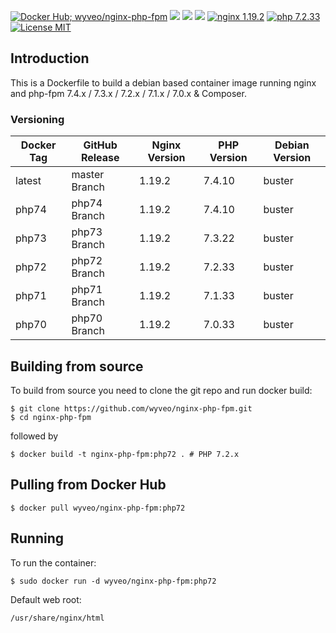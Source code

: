 [![Docker Hub; wyveo/nginx-php-fpm](https://img.shields.io/badge/docker%20hub-wyveo%2Fnginx--php--fpm-blue.svg?&logo=docker&style=for-the-badge)](https://hub.docker.com/r/wyveo/nginx-php-fpm/) [![](https://badges.weareopensource.me/docker/pulls/wyveo/nginx-php-fpm?style=for-the-badge)](https://hub.docker.com/r/wyveo/nginx-php-fpm/) [![](https://badges.weareopensource.me/docker/image-size/wyveo/nginx-php-fpm/php72?style=for-the-badge)](https://microbadger.com/images/wyveo/nginx-php-fpm) [![](https://img.shields.io/microbadger/layers/wyveo/nginx-php-fpm/php72.svg?&style=for-the-badge)](https://microbadger.com/images/wyveo/nginx-php-fpm) [![nginx 1.19.2](https://img.shields.io/badge/nginx-1.19.2-brightgreen.svg?&logo=nginx&logoColor=white&style=for-the-badge)](https://nginx.org/en/CHANGES) [![php 7.2.33](https://img.shields.io/badge/php--fpm-7.2.33-blue.svg?&logo=php&logoColor=white&style=for-the-badge)](https://secure.php.net/releases/7_2_33.php) [![License MIT](https://img.shields.io/badge/license-MIT-blue.svg?&style=for-the-badge)](https://github.com/wyveo/nginx-php-fpm/blob/master/LICENSE)

## Introduction
This is a Dockerfile to build a debian based container image running nginx and php-fpm 7.4.x / 7.3.x / 7.2.x / 7.1.x / 7.0.x & Composer.

### Versioning
| Docker Tag | GitHub Release | Nginx Version | PHP Version | Debian Version |
|-----|-------|-----|--------|--------|
| latest | master Branch |1.19.2 | 7.4.10 | buster |
| php74 | php74 Branch |1.19.2 | 7.4.10 | buster |
| php73 | php73 Branch |1.19.2 | 7.3.22 | buster |
| php72 | php72 Branch |1.19.2 | 7.2.33 | buster |
| php71 | php71 Branch |1.19.2 | 7.1.33 | buster |
| php70 | php70 Branch |1.19.2 | 7.0.33 | buster |

## Building from source
To build from source you need to clone the git repo and run docker build:
```
$ git clone https://github.com/wyveo/nginx-php-fpm.git
$ cd nginx-php-fpm
```

followed by
```
$ docker build -t nginx-php-fpm:php72 . # PHP 7.2.x
```


## Pulling from Docker Hub
```
$ docker pull wyveo/nginx-php-fpm:php72
```

## Running
To run the container:
```
$ sudo docker run -d wyveo/nginx-php-fpm:php72
```

Default web root:
```
/usr/share/nginx/html
```

